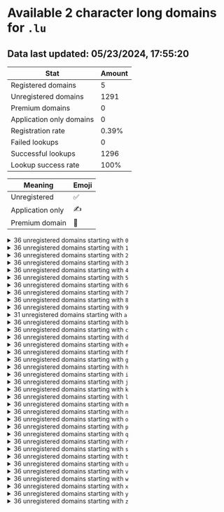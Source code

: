 # Available 2 character long domains for `.lu`

## Data last updated: 05/23/2024, 17:55:20

|Stat|Amount|
|--|--|
|Registered domains|5|
|Unregistered domains|1291|
|Premium domains|0|
|Application only domains|0|
|Registration rate|0.39%|
|Failed lookups|0|
|Successful lookups|1296|
|Lookup success rate|100%|


|Meaning|Emoji|
|--|--|
|Unregistered|:white_check_mark:|
|Application only|:writing_hand:|
|Premium domain|:gem:|

<details>
<summary>36 unregistered domains starting with <bold><code>0</code></bold></summary>

|Type|Domain|
|--|--|
|:white_check_mark:|`00.lu`|
|:white_check_mark:|`01.lu`|
|:white_check_mark:|`02.lu`|
|:white_check_mark:|`03.lu`|
|:white_check_mark:|`04.lu`|
|:white_check_mark:|`05.lu`|
|:white_check_mark:|`06.lu`|
|:white_check_mark:|`07.lu`|
|:white_check_mark:|`08.lu`|
|:white_check_mark:|`09.lu`|
|:white_check_mark:|`0a.lu`|
|:white_check_mark:|`0b.lu`|
|:white_check_mark:|`0c.lu`|
|:white_check_mark:|`0d.lu`|
|:white_check_mark:|`0e.lu`|
|:white_check_mark:|`0f.lu`|
|:white_check_mark:|`0g.lu`|
|:white_check_mark:|`0h.lu`|
|:white_check_mark:|`0i.lu`|
|:white_check_mark:|`0j.lu`|
|:white_check_mark:|`0k.lu`|
|:white_check_mark:|`0l.lu`|
|:white_check_mark:|`0m.lu`|
|:white_check_mark:|`0n.lu`|
|:white_check_mark:|`0o.lu`|
|:white_check_mark:|`0p.lu`|
|:white_check_mark:|`0q.lu`|
|:white_check_mark:|`0r.lu`|
|:white_check_mark:|`0s.lu`|
|:white_check_mark:|`0t.lu`|
|:white_check_mark:|`0u.lu`|
|:white_check_mark:|`0v.lu`|
|:white_check_mark:|`0w.lu`|
|:white_check_mark:|`0x.lu`|
|:white_check_mark:|`0y.lu`|
|:white_check_mark:|`0z.lu`|
</details>
<details>
<summary>36 unregistered domains starting with <bold><code>1</code></bold></summary>

|Type|Domain|
|--|--|
|:white_check_mark:|`10.lu`|
|:white_check_mark:|`11.lu`|
|:white_check_mark:|`12.lu`|
|:white_check_mark:|`13.lu`|
|:white_check_mark:|`14.lu`|
|:white_check_mark:|`15.lu`|
|:white_check_mark:|`16.lu`|
|:white_check_mark:|`17.lu`|
|:white_check_mark:|`18.lu`|
|:white_check_mark:|`19.lu`|
|:white_check_mark:|`1a.lu`|
|:white_check_mark:|`1b.lu`|
|:white_check_mark:|`1c.lu`|
|:white_check_mark:|`1d.lu`|
|:white_check_mark:|`1e.lu`|
|:white_check_mark:|`1f.lu`|
|:white_check_mark:|`1g.lu`|
|:white_check_mark:|`1h.lu`|
|:white_check_mark:|`1i.lu`|
|:white_check_mark:|`1j.lu`|
|:white_check_mark:|`1k.lu`|
|:white_check_mark:|`1l.lu`|
|:white_check_mark:|`1m.lu`|
|:white_check_mark:|`1n.lu`|
|:white_check_mark:|`1o.lu`|
|:white_check_mark:|`1p.lu`|
|:white_check_mark:|`1q.lu`|
|:white_check_mark:|`1r.lu`|
|:white_check_mark:|`1s.lu`|
|:white_check_mark:|`1t.lu`|
|:white_check_mark:|`1u.lu`|
|:white_check_mark:|`1v.lu`|
|:white_check_mark:|`1w.lu`|
|:white_check_mark:|`1x.lu`|
|:white_check_mark:|`1y.lu`|
|:white_check_mark:|`1z.lu`|
</details>
<details>
<summary>36 unregistered domains starting with <bold><code>2</code></bold></summary>

|Type|Domain|
|--|--|
|:white_check_mark:|`20.lu`|
|:white_check_mark:|`21.lu`|
|:white_check_mark:|`22.lu`|
|:white_check_mark:|`23.lu`|
|:white_check_mark:|`24.lu`|
|:white_check_mark:|`25.lu`|
|:white_check_mark:|`26.lu`|
|:white_check_mark:|`27.lu`|
|:white_check_mark:|`28.lu`|
|:white_check_mark:|`29.lu`|
|:white_check_mark:|`2a.lu`|
|:white_check_mark:|`2b.lu`|
|:white_check_mark:|`2c.lu`|
|:white_check_mark:|`2d.lu`|
|:white_check_mark:|`2e.lu`|
|:white_check_mark:|`2f.lu`|
|:white_check_mark:|`2g.lu`|
|:white_check_mark:|`2h.lu`|
|:white_check_mark:|`2i.lu`|
|:white_check_mark:|`2j.lu`|
|:white_check_mark:|`2k.lu`|
|:white_check_mark:|`2l.lu`|
|:white_check_mark:|`2m.lu`|
|:white_check_mark:|`2n.lu`|
|:white_check_mark:|`2o.lu`|
|:white_check_mark:|`2p.lu`|
|:white_check_mark:|`2q.lu`|
|:white_check_mark:|`2r.lu`|
|:white_check_mark:|`2s.lu`|
|:white_check_mark:|`2t.lu`|
|:white_check_mark:|`2u.lu`|
|:white_check_mark:|`2v.lu`|
|:white_check_mark:|`2w.lu`|
|:white_check_mark:|`2x.lu`|
|:white_check_mark:|`2y.lu`|
|:white_check_mark:|`2z.lu`|
</details>
<details>
<summary>36 unregistered domains starting with <bold><code>3</code></bold></summary>

|Type|Domain|
|--|--|
|:white_check_mark:|`30.lu`|
|:white_check_mark:|`31.lu`|
|:white_check_mark:|`32.lu`|
|:white_check_mark:|`33.lu`|
|:white_check_mark:|`34.lu`|
|:white_check_mark:|`35.lu`|
|:white_check_mark:|`36.lu`|
|:white_check_mark:|`37.lu`|
|:white_check_mark:|`38.lu`|
|:white_check_mark:|`39.lu`|
|:white_check_mark:|`3a.lu`|
|:white_check_mark:|`3b.lu`|
|:white_check_mark:|`3c.lu`|
|:white_check_mark:|`3d.lu`|
|:white_check_mark:|`3e.lu`|
|:white_check_mark:|`3f.lu`|
|:white_check_mark:|`3g.lu`|
|:white_check_mark:|`3h.lu`|
|:white_check_mark:|`3i.lu`|
|:white_check_mark:|`3j.lu`|
|:white_check_mark:|`3k.lu`|
|:white_check_mark:|`3l.lu`|
|:white_check_mark:|`3m.lu`|
|:white_check_mark:|`3n.lu`|
|:white_check_mark:|`3o.lu`|
|:white_check_mark:|`3p.lu`|
|:white_check_mark:|`3q.lu`|
|:white_check_mark:|`3r.lu`|
|:white_check_mark:|`3s.lu`|
|:white_check_mark:|`3t.lu`|
|:white_check_mark:|`3u.lu`|
|:white_check_mark:|`3v.lu`|
|:white_check_mark:|`3w.lu`|
|:white_check_mark:|`3x.lu`|
|:white_check_mark:|`3y.lu`|
|:white_check_mark:|`3z.lu`|
</details>
<details>
<summary>36 unregistered domains starting with <bold><code>4</code></bold></summary>

|Type|Domain|
|--|--|
|:white_check_mark:|`40.lu`|
|:white_check_mark:|`41.lu`|
|:white_check_mark:|`42.lu`|
|:white_check_mark:|`43.lu`|
|:white_check_mark:|`44.lu`|
|:white_check_mark:|`45.lu`|
|:white_check_mark:|`46.lu`|
|:white_check_mark:|`47.lu`|
|:white_check_mark:|`48.lu`|
|:white_check_mark:|`49.lu`|
|:white_check_mark:|`4a.lu`|
|:white_check_mark:|`4b.lu`|
|:white_check_mark:|`4c.lu`|
|:white_check_mark:|`4d.lu`|
|:white_check_mark:|`4e.lu`|
|:white_check_mark:|`4f.lu`|
|:white_check_mark:|`4g.lu`|
|:white_check_mark:|`4h.lu`|
|:white_check_mark:|`4i.lu`|
|:white_check_mark:|`4j.lu`|
|:white_check_mark:|`4k.lu`|
|:white_check_mark:|`4l.lu`|
|:white_check_mark:|`4m.lu`|
|:white_check_mark:|`4n.lu`|
|:white_check_mark:|`4o.lu`|
|:white_check_mark:|`4p.lu`|
|:white_check_mark:|`4q.lu`|
|:white_check_mark:|`4r.lu`|
|:white_check_mark:|`4s.lu`|
|:white_check_mark:|`4t.lu`|
|:white_check_mark:|`4u.lu`|
|:white_check_mark:|`4v.lu`|
|:white_check_mark:|`4w.lu`|
|:white_check_mark:|`4x.lu`|
|:white_check_mark:|`4y.lu`|
|:white_check_mark:|`4z.lu`|
</details>
<details>
<summary>36 unregistered domains starting with <bold><code>5</code></bold></summary>

|Type|Domain|
|--|--|
|:white_check_mark:|`50.lu`|
|:white_check_mark:|`51.lu`|
|:white_check_mark:|`52.lu`|
|:white_check_mark:|`53.lu`|
|:white_check_mark:|`54.lu`|
|:white_check_mark:|`55.lu`|
|:white_check_mark:|`56.lu`|
|:white_check_mark:|`57.lu`|
|:white_check_mark:|`58.lu`|
|:white_check_mark:|`59.lu`|
|:white_check_mark:|`5a.lu`|
|:white_check_mark:|`5b.lu`|
|:white_check_mark:|`5c.lu`|
|:white_check_mark:|`5d.lu`|
|:white_check_mark:|`5e.lu`|
|:white_check_mark:|`5f.lu`|
|:white_check_mark:|`5g.lu`|
|:white_check_mark:|`5h.lu`|
|:white_check_mark:|`5i.lu`|
|:white_check_mark:|`5j.lu`|
|:white_check_mark:|`5k.lu`|
|:white_check_mark:|`5l.lu`|
|:white_check_mark:|`5m.lu`|
|:white_check_mark:|`5n.lu`|
|:white_check_mark:|`5o.lu`|
|:white_check_mark:|`5p.lu`|
|:white_check_mark:|`5q.lu`|
|:white_check_mark:|`5r.lu`|
|:white_check_mark:|`5s.lu`|
|:white_check_mark:|`5t.lu`|
|:white_check_mark:|`5u.lu`|
|:white_check_mark:|`5v.lu`|
|:white_check_mark:|`5w.lu`|
|:white_check_mark:|`5x.lu`|
|:white_check_mark:|`5y.lu`|
|:white_check_mark:|`5z.lu`|
</details>
<details>
<summary>36 unregistered domains starting with <bold><code>6</code></bold></summary>

|Type|Domain|
|--|--|
|:white_check_mark:|`60.lu`|
|:white_check_mark:|`61.lu`|
|:white_check_mark:|`62.lu`|
|:white_check_mark:|`63.lu`|
|:white_check_mark:|`64.lu`|
|:white_check_mark:|`65.lu`|
|:white_check_mark:|`66.lu`|
|:white_check_mark:|`67.lu`|
|:white_check_mark:|`68.lu`|
|:white_check_mark:|`69.lu`|
|:white_check_mark:|`6a.lu`|
|:white_check_mark:|`6b.lu`|
|:white_check_mark:|`6c.lu`|
|:white_check_mark:|`6d.lu`|
|:white_check_mark:|`6e.lu`|
|:white_check_mark:|`6f.lu`|
|:white_check_mark:|`6g.lu`|
|:white_check_mark:|`6h.lu`|
|:white_check_mark:|`6i.lu`|
|:white_check_mark:|`6j.lu`|
|:white_check_mark:|`6k.lu`|
|:white_check_mark:|`6l.lu`|
|:white_check_mark:|`6m.lu`|
|:white_check_mark:|`6n.lu`|
|:white_check_mark:|`6o.lu`|
|:white_check_mark:|`6p.lu`|
|:white_check_mark:|`6q.lu`|
|:white_check_mark:|`6r.lu`|
|:white_check_mark:|`6s.lu`|
|:white_check_mark:|`6t.lu`|
|:white_check_mark:|`6u.lu`|
|:white_check_mark:|`6v.lu`|
|:white_check_mark:|`6w.lu`|
|:white_check_mark:|`6x.lu`|
|:white_check_mark:|`6y.lu`|
|:white_check_mark:|`6z.lu`|
</details>
<details>
<summary>36 unregistered domains starting with <bold><code>7</code></bold></summary>

|Type|Domain|
|--|--|
|:white_check_mark:|`70.lu`|
|:white_check_mark:|`71.lu`|
|:white_check_mark:|`72.lu`|
|:white_check_mark:|`73.lu`|
|:white_check_mark:|`74.lu`|
|:white_check_mark:|`75.lu`|
|:white_check_mark:|`76.lu`|
|:white_check_mark:|`77.lu`|
|:white_check_mark:|`78.lu`|
|:white_check_mark:|`79.lu`|
|:white_check_mark:|`7a.lu`|
|:white_check_mark:|`7b.lu`|
|:white_check_mark:|`7c.lu`|
|:white_check_mark:|`7d.lu`|
|:white_check_mark:|`7e.lu`|
|:white_check_mark:|`7f.lu`|
|:white_check_mark:|`7g.lu`|
|:white_check_mark:|`7h.lu`|
|:white_check_mark:|`7i.lu`|
|:white_check_mark:|`7j.lu`|
|:white_check_mark:|`7k.lu`|
|:white_check_mark:|`7l.lu`|
|:white_check_mark:|`7m.lu`|
|:white_check_mark:|`7n.lu`|
|:white_check_mark:|`7o.lu`|
|:white_check_mark:|`7p.lu`|
|:white_check_mark:|`7q.lu`|
|:white_check_mark:|`7r.lu`|
|:white_check_mark:|`7s.lu`|
|:white_check_mark:|`7t.lu`|
|:white_check_mark:|`7u.lu`|
|:white_check_mark:|`7v.lu`|
|:white_check_mark:|`7w.lu`|
|:white_check_mark:|`7x.lu`|
|:white_check_mark:|`7y.lu`|
|:white_check_mark:|`7z.lu`|
</details>
<details>
<summary>36 unregistered domains starting with <bold><code>8</code></bold></summary>

|Type|Domain|
|--|--|
|:white_check_mark:|`80.lu`|
|:white_check_mark:|`81.lu`|
|:white_check_mark:|`82.lu`|
|:white_check_mark:|`83.lu`|
|:white_check_mark:|`84.lu`|
|:white_check_mark:|`85.lu`|
|:white_check_mark:|`86.lu`|
|:white_check_mark:|`87.lu`|
|:white_check_mark:|`88.lu`|
|:white_check_mark:|`89.lu`|
|:white_check_mark:|`8a.lu`|
|:white_check_mark:|`8b.lu`|
|:white_check_mark:|`8c.lu`|
|:white_check_mark:|`8d.lu`|
|:white_check_mark:|`8e.lu`|
|:white_check_mark:|`8f.lu`|
|:white_check_mark:|`8g.lu`|
|:white_check_mark:|`8h.lu`|
|:white_check_mark:|`8i.lu`|
|:white_check_mark:|`8j.lu`|
|:white_check_mark:|`8k.lu`|
|:white_check_mark:|`8l.lu`|
|:white_check_mark:|`8m.lu`|
|:white_check_mark:|`8n.lu`|
|:white_check_mark:|`8o.lu`|
|:white_check_mark:|`8p.lu`|
|:white_check_mark:|`8q.lu`|
|:white_check_mark:|`8r.lu`|
|:white_check_mark:|`8s.lu`|
|:white_check_mark:|`8t.lu`|
|:white_check_mark:|`8u.lu`|
|:white_check_mark:|`8v.lu`|
|:white_check_mark:|`8w.lu`|
|:white_check_mark:|`8x.lu`|
|:white_check_mark:|`8y.lu`|
|:white_check_mark:|`8z.lu`|
</details>
<details>
<summary>36 unregistered domains starting with <bold><code>9</code></bold></summary>

|Type|Domain|
|--|--|
|:white_check_mark:|`90.lu`|
|:white_check_mark:|`91.lu`|
|:white_check_mark:|`92.lu`|
|:white_check_mark:|`93.lu`|
|:white_check_mark:|`94.lu`|
|:white_check_mark:|`95.lu`|
|:white_check_mark:|`96.lu`|
|:white_check_mark:|`97.lu`|
|:white_check_mark:|`98.lu`|
|:white_check_mark:|`99.lu`|
|:white_check_mark:|`9a.lu`|
|:white_check_mark:|`9b.lu`|
|:white_check_mark:|`9c.lu`|
|:white_check_mark:|`9d.lu`|
|:white_check_mark:|`9e.lu`|
|:white_check_mark:|`9f.lu`|
|:white_check_mark:|`9g.lu`|
|:white_check_mark:|`9h.lu`|
|:white_check_mark:|`9i.lu`|
|:white_check_mark:|`9j.lu`|
|:white_check_mark:|`9k.lu`|
|:white_check_mark:|`9l.lu`|
|:white_check_mark:|`9m.lu`|
|:white_check_mark:|`9n.lu`|
|:white_check_mark:|`9o.lu`|
|:white_check_mark:|`9p.lu`|
|:white_check_mark:|`9q.lu`|
|:white_check_mark:|`9r.lu`|
|:white_check_mark:|`9s.lu`|
|:white_check_mark:|`9t.lu`|
|:white_check_mark:|`9u.lu`|
|:white_check_mark:|`9v.lu`|
|:white_check_mark:|`9w.lu`|
|:white_check_mark:|`9x.lu`|
|:white_check_mark:|`9y.lu`|
|:white_check_mark:|`9z.lu`|
</details>
<details>
<summary>31 unregistered domains starting with <bold><code>a</code></bold></summary>

|Type|Domain|
|--|--|
|:white_check_mark:|`a0.lu`|
|:white_check_mark:|`a1.lu`|
|:white_check_mark:|`a2.lu`|
|:white_check_mark:|`a3.lu`|
|:white_check_mark:|`a4.lu`|
|:white_check_mark:|`a5.lu`|
|:white_check_mark:|`a6.lu`|
|:white_check_mark:|`a7.lu`|
|:white_check_mark:|`a8.lu`|
|:white_check_mark:|`a9.lu`|
|:white_check_mark:|`ac.lu`|
|:white_check_mark:|`ad.lu`|
|:white_check_mark:|`ae.lu`|
|:white_check_mark:|`af.lu`|
|:white_check_mark:|`ah.lu`|
|:white_check_mark:|`ai.lu`|
|:white_check_mark:|`ak.lu`|
|:white_check_mark:|`al.lu`|
|:white_check_mark:|`an.lu`|
|:white_check_mark:|`ao.lu`|
|:white_check_mark:|`ap.lu`|
|:white_check_mark:|`aq.lu`|
|:white_check_mark:|`ar.lu`|
|:white_check_mark:|`as.lu`|
|:white_check_mark:|`at.lu`|
|:white_check_mark:|`au.lu`|
|:white_check_mark:|`av.lu`|
|:white_check_mark:|`aw.lu`|
|:white_check_mark:|`ax.lu`|
|:white_check_mark:|`ay.lu`|
|:white_check_mark:|`az.lu`|
</details>
<details>
<summary>36 unregistered domains starting with <bold><code>b</code></bold></summary>

|Type|Domain|
|--|--|
|:white_check_mark:|`b0.lu`|
|:white_check_mark:|`b1.lu`|
|:white_check_mark:|`b2.lu`|
|:white_check_mark:|`b3.lu`|
|:white_check_mark:|`b4.lu`|
|:white_check_mark:|`b5.lu`|
|:white_check_mark:|`b6.lu`|
|:white_check_mark:|`b7.lu`|
|:white_check_mark:|`b8.lu`|
|:white_check_mark:|`b9.lu`|
|:white_check_mark:|`ba.lu`|
|:white_check_mark:|`bb.lu`|
|:white_check_mark:|`bc.lu`|
|:white_check_mark:|`bd.lu`|
|:white_check_mark:|`be.lu`|
|:white_check_mark:|`bf.lu`|
|:white_check_mark:|`bg.lu`|
|:white_check_mark:|`bh.lu`|
|:white_check_mark:|`bi.lu`|
|:white_check_mark:|`bj.lu`|
|:white_check_mark:|`bk.lu`|
|:white_check_mark:|`bl.lu`|
|:white_check_mark:|`bm.lu`|
|:white_check_mark:|`bn.lu`|
|:white_check_mark:|`bo.lu`|
|:white_check_mark:|`bp.lu`|
|:white_check_mark:|`bq.lu`|
|:white_check_mark:|`br.lu`|
|:white_check_mark:|`bs.lu`|
|:white_check_mark:|`bt.lu`|
|:white_check_mark:|`bu.lu`|
|:white_check_mark:|`bv.lu`|
|:white_check_mark:|`bw.lu`|
|:white_check_mark:|`bx.lu`|
|:white_check_mark:|`by.lu`|
|:white_check_mark:|`bz.lu`|
</details>
<details>
<summary>36 unregistered domains starting with <bold><code>c</code></bold></summary>

|Type|Domain|
|--|--|
|:white_check_mark:|`c0.lu`|
|:white_check_mark:|`c1.lu`|
|:white_check_mark:|`c2.lu`|
|:white_check_mark:|`c3.lu`|
|:white_check_mark:|`c4.lu`|
|:white_check_mark:|`c5.lu`|
|:white_check_mark:|`c6.lu`|
|:white_check_mark:|`c7.lu`|
|:white_check_mark:|`c8.lu`|
|:white_check_mark:|`c9.lu`|
|:white_check_mark:|`ca.lu`|
|:white_check_mark:|`cb.lu`|
|:white_check_mark:|`cc.lu`|
|:white_check_mark:|`cd.lu`|
|:white_check_mark:|`ce.lu`|
|:white_check_mark:|`cf.lu`|
|:white_check_mark:|`cg.lu`|
|:white_check_mark:|`ch.lu`|
|:white_check_mark:|`ci.lu`|
|:white_check_mark:|`cj.lu`|
|:white_check_mark:|`ck.lu`|
|:white_check_mark:|`cl.lu`|
|:white_check_mark:|`cm.lu`|
|:white_check_mark:|`cn.lu`|
|:white_check_mark:|`co.lu`|
|:white_check_mark:|`cp.lu`|
|:white_check_mark:|`cq.lu`|
|:white_check_mark:|`cr.lu`|
|:white_check_mark:|`cs.lu`|
|:white_check_mark:|`ct.lu`|
|:white_check_mark:|`cu.lu`|
|:white_check_mark:|`cv.lu`|
|:white_check_mark:|`cw.lu`|
|:white_check_mark:|`cx.lu`|
|:white_check_mark:|`cy.lu`|
|:white_check_mark:|`cz.lu`|
</details>
<details>
<summary>36 unregistered domains starting with <bold><code>d</code></bold></summary>

|Type|Domain|
|--|--|
|:white_check_mark:|`d0.lu`|
|:white_check_mark:|`d1.lu`|
|:white_check_mark:|`d2.lu`|
|:white_check_mark:|`d3.lu`|
|:white_check_mark:|`d4.lu`|
|:white_check_mark:|`d5.lu`|
|:white_check_mark:|`d6.lu`|
|:white_check_mark:|`d7.lu`|
|:white_check_mark:|`d8.lu`|
|:white_check_mark:|`d9.lu`|
|:white_check_mark:|`da.lu`|
|:white_check_mark:|`db.lu`|
|:white_check_mark:|`dc.lu`|
|:white_check_mark:|`dd.lu`|
|:white_check_mark:|`de.lu`|
|:white_check_mark:|`df.lu`|
|:white_check_mark:|`dg.lu`|
|:white_check_mark:|`dh.lu`|
|:white_check_mark:|`di.lu`|
|:white_check_mark:|`dj.lu`|
|:white_check_mark:|`dk.lu`|
|:white_check_mark:|`dl.lu`|
|:white_check_mark:|`dm.lu`|
|:white_check_mark:|`dn.lu`|
|:white_check_mark:|`do.lu`|
|:white_check_mark:|`dp.lu`|
|:white_check_mark:|`dq.lu`|
|:white_check_mark:|`dr.lu`|
|:white_check_mark:|`ds.lu`|
|:white_check_mark:|`dt.lu`|
|:white_check_mark:|`du.lu`|
|:white_check_mark:|`dv.lu`|
|:white_check_mark:|`dw.lu`|
|:white_check_mark:|`dx.lu`|
|:white_check_mark:|`dy.lu`|
|:white_check_mark:|`dz.lu`|
</details>
<details>
<summary>36 unregistered domains starting with <bold><code>e</code></bold></summary>

|Type|Domain|
|--|--|
|:white_check_mark:|`e0.lu`|
|:white_check_mark:|`e1.lu`|
|:white_check_mark:|`e2.lu`|
|:white_check_mark:|`e3.lu`|
|:white_check_mark:|`e4.lu`|
|:white_check_mark:|`e5.lu`|
|:white_check_mark:|`e6.lu`|
|:white_check_mark:|`e7.lu`|
|:white_check_mark:|`e8.lu`|
|:white_check_mark:|`e9.lu`|
|:white_check_mark:|`ea.lu`|
|:white_check_mark:|`eb.lu`|
|:white_check_mark:|`ec.lu`|
|:white_check_mark:|`ed.lu`|
|:white_check_mark:|`ee.lu`|
|:white_check_mark:|`ef.lu`|
|:white_check_mark:|`eg.lu`|
|:white_check_mark:|`eh.lu`|
|:white_check_mark:|`ei.lu`|
|:white_check_mark:|`ej.lu`|
|:white_check_mark:|`ek.lu`|
|:white_check_mark:|`el.lu`|
|:white_check_mark:|`em.lu`|
|:white_check_mark:|`en.lu`|
|:white_check_mark:|`eo.lu`|
|:white_check_mark:|`ep.lu`|
|:white_check_mark:|`eq.lu`|
|:white_check_mark:|`er.lu`|
|:white_check_mark:|`es.lu`|
|:white_check_mark:|`et.lu`|
|:white_check_mark:|`eu.lu`|
|:white_check_mark:|`ev.lu`|
|:white_check_mark:|`ew.lu`|
|:white_check_mark:|`ex.lu`|
|:white_check_mark:|`ey.lu`|
|:white_check_mark:|`ez.lu`|
</details>
<details>
<summary>36 unregistered domains starting with <bold><code>f</code></bold></summary>

|Type|Domain|
|--|--|
|:white_check_mark:|`f0.lu`|
|:white_check_mark:|`f1.lu`|
|:white_check_mark:|`f2.lu`|
|:white_check_mark:|`f3.lu`|
|:white_check_mark:|`f4.lu`|
|:white_check_mark:|`f5.lu`|
|:white_check_mark:|`f6.lu`|
|:white_check_mark:|`f7.lu`|
|:white_check_mark:|`f8.lu`|
|:white_check_mark:|`f9.lu`|
|:white_check_mark:|`fa.lu`|
|:white_check_mark:|`fb.lu`|
|:white_check_mark:|`fc.lu`|
|:white_check_mark:|`fd.lu`|
|:white_check_mark:|`fe.lu`|
|:white_check_mark:|`ff.lu`|
|:white_check_mark:|`fg.lu`|
|:white_check_mark:|`fh.lu`|
|:white_check_mark:|`fi.lu`|
|:white_check_mark:|`fj.lu`|
|:white_check_mark:|`fk.lu`|
|:white_check_mark:|`fl.lu`|
|:white_check_mark:|`fm.lu`|
|:white_check_mark:|`fn.lu`|
|:white_check_mark:|`fo.lu`|
|:white_check_mark:|`fp.lu`|
|:white_check_mark:|`fq.lu`|
|:white_check_mark:|`fr.lu`|
|:white_check_mark:|`fs.lu`|
|:white_check_mark:|`ft.lu`|
|:white_check_mark:|`fu.lu`|
|:white_check_mark:|`fv.lu`|
|:white_check_mark:|`fw.lu`|
|:white_check_mark:|`fx.lu`|
|:white_check_mark:|`fy.lu`|
|:white_check_mark:|`fz.lu`|
</details>
<details>
<summary>36 unregistered domains starting with <bold><code>g</code></bold></summary>

|Type|Domain|
|--|--|
|:white_check_mark:|`g0.lu`|
|:white_check_mark:|`g1.lu`|
|:white_check_mark:|`g2.lu`|
|:white_check_mark:|`g3.lu`|
|:white_check_mark:|`g4.lu`|
|:white_check_mark:|`g5.lu`|
|:white_check_mark:|`g6.lu`|
|:white_check_mark:|`g7.lu`|
|:white_check_mark:|`g8.lu`|
|:white_check_mark:|`g9.lu`|
|:white_check_mark:|`ga.lu`|
|:white_check_mark:|`gb.lu`|
|:white_check_mark:|`gc.lu`|
|:white_check_mark:|`gd.lu`|
|:white_check_mark:|`ge.lu`|
|:white_check_mark:|`gf.lu`|
|:white_check_mark:|`gg.lu`|
|:white_check_mark:|`gh.lu`|
|:white_check_mark:|`gi.lu`|
|:white_check_mark:|`gj.lu`|
|:white_check_mark:|`gk.lu`|
|:white_check_mark:|`gl.lu`|
|:white_check_mark:|`gm.lu`|
|:white_check_mark:|`gn.lu`|
|:white_check_mark:|`go.lu`|
|:white_check_mark:|`gp.lu`|
|:white_check_mark:|`gq.lu`|
|:white_check_mark:|`gr.lu`|
|:white_check_mark:|`gs.lu`|
|:white_check_mark:|`gt.lu`|
|:white_check_mark:|`gu.lu`|
|:white_check_mark:|`gv.lu`|
|:white_check_mark:|`gw.lu`|
|:white_check_mark:|`gx.lu`|
|:white_check_mark:|`gy.lu`|
|:white_check_mark:|`gz.lu`|
</details>
<details>
<summary>36 unregistered domains starting with <bold><code>h</code></bold></summary>

|Type|Domain|
|--|--|
|:white_check_mark:|`h0.lu`|
|:white_check_mark:|`h1.lu`|
|:white_check_mark:|`h2.lu`|
|:white_check_mark:|`h3.lu`|
|:white_check_mark:|`h4.lu`|
|:white_check_mark:|`h5.lu`|
|:white_check_mark:|`h6.lu`|
|:white_check_mark:|`h7.lu`|
|:white_check_mark:|`h8.lu`|
|:white_check_mark:|`h9.lu`|
|:white_check_mark:|`ha.lu`|
|:white_check_mark:|`hb.lu`|
|:white_check_mark:|`hc.lu`|
|:white_check_mark:|`hd.lu`|
|:white_check_mark:|`he.lu`|
|:white_check_mark:|`hf.lu`|
|:white_check_mark:|`hg.lu`|
|:white_check_mark:|`hh.lu`|
|:white_check_mark:|`hi.lu`|
|:white_check_mark:|`hj.lu`|
|:white_check_mark:|`hk.lu`|
|:white_check_mark:|`hl.lu`|
|:white_check_mark:|`hm.lu`|
|:white_check_mark:|`hn.lu`|
|:white_check_mark:|`ho.lu`|
|:white_check_mark:|`hp.lu`|
|:white_check_mark:|`hq.lu`|
|:white_check_mark:|`hr.lu`|
|:white_check_mark:|`hs.lu`|
|:white_check_mark:|`ht.lu`|
|:white_check_mark:|`hu.lu`|
|:white_check_mark:|`hv.lu`|
|:white_check_mark:|`hw.lu`|
|:white_check_mark:|`hx.lu`|
|:white_check_mark:|`hy.lu`|
|:white_check_mark:|`hz.lu`|
</details>
<details>
<summary>36 unregistered domains starting with <bold><code>i</code></bold></summary>

|Type|Domain|
|--|--|
|:white_check_mark:|`i0.lu`|
|:white_check_mark:|`i1.lu`|
|:white_check_mark:|`i2.lu`|
|:white_check_mark:|`i3.lu`|
|:white_check_mark:|`i4.lu`|
|:white_check_mark:|`i5.lu`|
|:white_check_mark:|`i6.lu`|
|:white_check_mark:|`i7.lu`|
|:white_check_mark:|`i8.lu`|
|:white_check_mark:|`i9.lu`|
|:white_check_mark:|`ia.lu`|
|:white_check_mark:|`ib.lu`|
|:white_check_mark:|`ic.lu`|
|:white_check_mark:|`id.lu`|
|:white_check_mark:|`ie.lu`|
|:white_check_mark:|`if.lu`|
|:white_check_mark:|`ig.lu`|
|:white_check_mark:|`ih.lu`|
|:white_check_mark:|`ii.lu`|
|:white_check_mark:|`ij.lu`|
|:white_check_mark:|`ik.lu`|
|:white_check_mark:|`il.lu`|
|:white_check_mark:|`im.lu`|
|:white_check_mark:|`in.lu`|
|:white_check_mark:|`io.lu`|
|:white_check_mark:|`ip.lu`|
|:white_check_mark:|`iq.lu`|
|:white_check_mark:|`ir.lu`|
|:white_check_mark:|`is.lu`|
|:white_check_mark:|`it.lu`|
|:white_check_mark:|`iu.lu`|
|:white_check_mark:|`iv.lu`|
|:white_check_mark:|`iw.lu`|
|:white_check_mark:|`ix.lu`|
|:white_check_mark:|`iy.lu`|
|:white_check_mark:|`iz.lu`|
</details>
<details>
<summary>36 unregistered domains starting with <bold><code>j</code></bold></summary>

|Type|Domain|
|--|--|
|:white_check_mark:|`j0.lu`|
|:white_check_mark:|`j1.lu`|
|:white_check_mark:|`j2.lu`|
|:white_check_mark:|`j3.lu`|
|:white_check_mark:|`j4.lu`|
|:white_check_mark:|`j5.lu`|
|:white_check_mark:|`j6.lu`|
|:white_check_mark:|`j7.lu`|
|:white_check_mark:|`j8.lu`|
|:white_check_mark:|`j9.lu`|
|:white_check_mark:|`ja.lu`|
|:white_check_mark:|`jb.lu`|
|:white_check_mark:|`jc.lu`|
|:white_check_mark:|`jd.lu`|
|:white_check_mark:|`je.lu`|
|:white_check_mark:|`jf.lu`|
|:white_check_mark:|`jg.lu`|
|:white_check_mark:|`jh.lu`|
|:white_check_mark:|`ji.lu`|
|:white_check_mark:|`jj.lu`|
|:white_check_mark:|`jk.lu`|
|:white_check_mark:|`jl.lu`|
|:white_check_mark:|`jm.lu`|
|:white_check_mark:|`jn.lu`|
|:white_check_mark:|`jo.lu`|
|:white_check_mark:|`jp.lu`|
|:white_check_mark:|`jq.lu`|
|:white_check_mark:|`jr.lu`|
|:white_check_mark:|`js.lu`|
|:white_check_mark:|`jt.lu`|
|:white_check_mark:|`ju.lu`|
|:white_check_mark:|`jv.lu`|
|:white_check_mark:|`jw.lu`|
|:white_check_mark:|`jx.lu`|
|:white_check_mark:|`jy.lu`|
|:white_check_mark:|`jz.lu`|
</details>
<details>
<summary>36 unregistered domains starting with <bold><code>k</code></bold></summary>

|Type|Domain|
|--|--|
|:white_check_mark:|`k0.lu`|
|:white_check_mark:|`k1.lu`|
|:white_check_mark:|`k2.lu`|
|:white_check_mark:|`k3.lu`|
|:white_check_mark:|`k4.lu`|
|:white_check_mark:|`k5.lu`|
|:white_check_mark:|`k6.lu`|
|:white_check_mark:|`k7.lu`|
|:white_check_mark:|`k8.lu`|
|:white_check_mark:|`k9.lu`|
|:white_check_mark:|`ka.lu`|
|:white_check_mark:|`kb.lu`|
|:white_check_mark:|`kc.lu`|
|:white_check_mark:|`kd.lu`|
|:white_check_mark:|`ke.lu`|
|:white_check_mark:|`kf.lu`|
|:white_check_mark:|`kg.lu`|
|:white_check_mark:|`kh.lu`|
|:white_check_mark:|`ki.lu`|
|:white_check_mark:|`kj.lu`|
|:white_check_mark:|`kk.lu`|
|:white_check_mark:|`kl.lu`|
|:white_check_mark:|`km.lu`|
|:white_check_mark:|`kn.lu`|
|:white_check_mark:|`ko.lu`|
|:white_check_mark:|`kp.lu`|
|:white_check_mark:|`kq.lu`|
|:white_check_mark:|`kr.lu`|
|:white_check_mark:|`ks.lu`|
|:white_check_mark:|`kt.lu`|
|:white_check_mark:|`ku.lu`|
|:white_check_mark:|`kv.lu`|
|:white_check_mark:|`kw.lu`|
|:white_check_mark:|`kx.lu`|
|:white_check_mark:|`ky.lu`|
|:white_check_mark:|`kz.lu`|
</details>
<details>
<summary>36 unregistered domains starting with <bold><code>l</code></bold></summary>

|Type|Domain|
|--|--|
|:white_check_mark:|`l0.lu`|
|:white_check_mark:|`l1.lu`|
|:white_check_mark:|`l2.lu`|
|:white_check_mark:|`l3.lu`|
|:white_check_mark:|`l4.lu`|
|:white_check_mark:|`l5.lu`|
|:white_check_mark:|`l6.lu`|
|:white_check_mark:|`l7.lu`|
|:white_check_mark:|`l8.lu`|
|:white_check_mark:|`l9.lu`|
|:white_check_mark:|`la.lu`|
|:white_check_mark:|`lb.lu`|
|:white_check_mark:|`lc.lu`|
|:white_check_mark:|`ld.lu`|
|:white_check_mark:|`le.lu`|
|:white_check_mark:|`lf.lu`|
|:white_check_mark:|`lg.lu`|
|:white_check_mark:|`lh.lu`|
|:white_check_mark:|`li.lu`|
|:white_check_mark:|`lj.lu`|
|:white_check_mark:|`lk.lu`|
|:white_check_mark:|`ll.lu`|
|:white_check_mark:|`lm.lu`|
|:white_check_mark:|`ln.lu`|
|:white_check_mark:|`lo.lu`|
|:white_check_mark:|`lp.lu`|
|:white_check_mark:|`lq.lu`|
|:white_check_mark:|`lr.lu`|
|:white_check_mark:|`ls.lu`|
|:white_check_mark:|`lt.lu`|
|:white_check_mark:|`lu.lu`|
|:white_check_mark:|`lv.lu`|
|:white_check_mark:|`lw.lu`|
|:white_check_mark:|`lx.lu`|
|:white_check_mark:|`ly.lu`|
|:white_check_mark:|`lz.lu`|
</details>
<details>
<summary>36 unregistered domains starting with <bold><code>m</code></bold></summary>

|Type|Domain|
|--|--|
|:white_check_mark:|`m0.lu`|
|:white_check_mark:|`m1.lu`|
|:white_check_mark:|`m2.lu`|
|:white_check_mark:|`m3.lu`|
|:white_check_mark:|`m4.lu`|
|:white_check_mark:|`m5.lu`|
|:white_check_mark:|`m6.lu`|
|:white_check_mark:|`m7.lu`|
|:white_check_mark:|`m8.lu`|
|:white_check_mark:|`m9.lu`|
|:white_check_mark:|`ma.lu`|
|:white_check_mark:|`mb.lu`|
|:white_check_mark:|`mc.lu`|
|:white_check_mark:|`md.lu`|
|:white_check_mark:|`me.lu`|
|:white_check_mark:|`mf.lu`|
|:white_check_mark:|`mg.lu`|
|:white_check_mark:|`mh.lu`|
|:white_check_mark:|`mi.lu`|
|:white_check_mark:|`mj.lu`|
|:white_check_mark:|`mk.lu`|
|:white_check_mark:|`ml.lu`|
|:white_check_mark:|`mm.lu`|
|:white_check_mark:|`mn.lu`|
|:white_check_mark:|`mo.lu`|
|:white_check_mark:|`mp.lu`|
|:white_check_mark:|`mq.lu`|
|:white_check_mark:|`mr.lu`|
|:white_check_mark:|`ms.lu`|
|:white_check_mark:|`mt.lu`|
|:white_check_mark:|`mu.lu`|
|:white_check_mark:|`mv.lu`|
|:white_check_mark:|`mw.lu`|
|:white_check_mark:|`mx.lu`|
|:white_check_mark:|`my.lu`|
|:white_check_mark:|`mz.lu`|
</details>
<details>
<summary>36 unregistered domains starting with <bold><code>n</code></bold></summary>

|Type|Domain|
|--|--|
|:white_check_mark:|`n0.lu`|
|:white_check_mark:|`n1.lu`|
|:white_check_mark:|`n2.lu`|
|:white_check_mark:|`n3.lu`|
|:white_check_mark:|`n4.lu`|
|:white_check_mark:|`n5.lu`|
|:white_check_mark:|`n6.lu`|
|:white_check_mark:|`n7.lu`|
|:white_check_mark:|`n8.lu`|
|:white_check_mark:|`n9.lu`|
|:white_check_mark:|`na.lu`|
|:white_check_mark:|`nb.lu`|
|:white_check_mark:|`nc.lu`|
|:white_check_mark:|`nd.lu`|
|:white_check_mark:|`ne.lu`|
|:white_check_mark:|`nf.lu`|
|:white_check_mark:|`ng.lu`|
|:white_check_mark:|`nh.lu`|
|:white_check_mark:|`ni.lu`|
|:white_check_mark:|`nj.lu`|
|:white_check_mark:|`nk.lu`|
|:white_check_mark:|`nl.lu`|
|:white_check_mark:|`nm.lu`|
|:white_check_mark:|`nn.lu`|
|:white_check_mark:|`no.lu`|
|:white_check_mark:|`np.lu`|
|:white_check_mark:|`nq.lu`|
|:white_check_mark:|`nr.lu`|
|:white_check_mark:|`ns.lu`|
|:white_check_mark:|`nt.lu`|
|:white_check_mark:|`nu.lu`|
|:white_check_mark:|`nv.lu`|
|:white_check_mark:|`nw.lu`|
|:white_check_mark:|`nx.lu`|
|:white_check_mark:|`ny.lu`|
|:white_check_mark:|`nz.lu`|
</details>
<details>
<summary>36 unregistered domains starting with <bold><code>o</code></bold></summary>

|Type|Domain|
|--|--|
|:white_check_mark:|`o0.lu`|
|:white_check_mark:|`o1.lu`|
|:white_check_mark:|`o2.lu`|
|:white_check_mark:|`o3.lu`|
|:white_check_mark:|`o4.lu`|
|:white_check_mark:|`o5.lu`|
|:white_check_mark:|`o6.lu`|
|:white_check_mark:|`o7.lu`|
|:white_check_mark:|`o8.lu`|
|:white_check_mark:|`o9.lu`|
|:white_check_mark:|`oa.lu`|
|:white_check_mark:|`ob.lu`|
|:white_check_mark:|`oc.lu`|
|:white_check_mark:|`od.lu`|
|:white_check_mark:|`oe.lu`|
|:white_check_mark:|`of.lu`|
|:white_check_mark:|`og.lu`|
|:white_check_mark:|`oh.lu`|
|:white_check_mark:|`oi.lu`|
|:white_check_mark:|`oj.lu`|
|:white_check_mark:|`ok.lu`|
|:white_check_mark:|`ol.lu`|
|:white_check_mark:|`om.lu`|
|:white_check_mark:|`on.lu`|
|:white_check_mark:|`oo.lu`|
|:white_check_mark:|`op.lu`|
|:white_check_mark:|`oq.lu`|
|:white_check_mark:|`or.lu`|
|:white_check_mark:|`os.lu`|
|:white_check_mark:|`ot.lu`|
|:white_check_mark:|`ou.lu`|
|:white_check_mark:|`ov.lu`|
|:white_check_mark:|`ow.lu`|
|:white_check_mark:|`ox.lu`|
|:white_check_mark:|`oy.lu`|
|:white_check_mark:|`oz.lu`|
</details>
<details>
<summary>36 unregistered domains starting with <bold><code>p</code></bold></summary>

|Type|Domain|
|--|--|
|:white_check_mark:|`p0.lu`|
|:white_check_mark:|`p1.lu`|
|:white_check_mark:|`p2.lu`|
|:white_check_mark:|`p3.lu`|
|:white_check_mark:|`p4.lu`|
|:white_check_mark:|`p5.lu`|
|:white_check_mark:|`p6.lu`|
|:white_check_mark:|`p7.lu`|
|:white_check_mark:|`p8.lu`|
|:white_check_mark:|`p9.lu`|
|:white_check_mark:|`pa.lu`|
|:white_check_mark:|`pb.lu`|
|:white_check_mark:|`pc.lu`|
|:white_check_mark:|`pd.lu`|
|:white_check_mark:|`pe.lu`|
|:white_check_mark:|`pf.lu`|
|:white_check_mark:|`pg.lu`|
|:white_check_mark:|`ph.lu`|
|:white_check_mark:|`pi.lu`|
|:white_check_mark:|`pj.lu`|
|:white_check_mark:|`pk.lu`|
|:white_check_mark:|`pl.lu`|
|:white_check_mark:|`pm.lu`|
|:white_check_mark:|`pn.lu`|
|:white_check_mark:|`po.lu`|
|:white_check_mark:|`pp.lu`|
|:white_check_mark:|`pq.lu`|
|:white_check_mark:|`pr.lu`|
|:white_check_mark:|`ps.lu`|
|:white_check_mark:|`pt.lu`|
|:white_check_mark:|`pu.lu`|
|:white_check_mark:|`pv.lu`|
|:white_check_mark:|`pw.lu`|
|:white_check_mark:|`px.lu`|
|:white_check_mark:|`py.lu`|
|:white_check_mark:|`pz.lu`|
</details>
<details>
<summary>36 unregistered domains starting with <bold><code>q</code></bold></summary>

|Type|Domain|
|--|--|
|:white_check_mark:|`q0.lu`|
|:white_check_mark:|`q1.lu`|
|:white_check_mark:|`q2.lu`|
|:white_check_mark:|`q3.lu`|
|:white_check_mark:|`q4.lu`|
|:white_check_mark:|`q5.lu`|
|:white_check_mark:|`q6.lu`|
|:white_check_mark:|`q7.lu`|
|:white_check_mark:|`q8.lu`|
|:white_check_mark:|`q9.lu`|
|:white_check_mark:|`qa.lu`|
|:white_check_mark:|`qb.lu`|
|:white_check_mark:|`qc.lu`|
|:white_check_mark:|`qd.lu`|
|:white_check_mark:|`qe.lu`|
|:white_check_mark:|`qf.lu`|
|:white_check_mark:|`qg.lu`|
|:white_check_mark:|`qh.lu`|
|:white_check_mark:|`qi.lu`|
|:white_check_mark:|`qj.lu`|
|:white_check_mark:|`qk.lu`|
|:white_check_mark:|`ql.lu`|
|:white_check_mark:|`qm.lu`|
|:white_check_mark:|`qn.lu`|
|:white_check_mark:|`qo.lu`|
|:white_check_mark:|`qp.lu`|
|:white_check_mark:|`qq.lu`|
|:white_check_mark:|`qr.lu`|
|:white_check_mark:|`qs.lu`|
|:white_check_mark:|`qt.lu`|
|:white_check_mark:|`qu.lu`|
|:white_check_mark:|`qv.lu`|
|:white_check_mark:|`qw.lu`|
|:white_check_mark:|`qx.lu`|
|:white_check_mark:|`qy.lu`|
|:white_check_mark:|`qz.lu`|
</details>
<details>
<summary>36 unregistered domains starting with <bold><code>r</code></bold></summary>

|Type|Domain|
|--|--|
|:white_check_mark:|`r0.lu`|
|:white_check_mark:|`r1.lu`|
|:white_check_mark:|`r2.lu`|
|:white_check_mark:|`r3.lu`|
|:white_check_mark:|`r4.lu`|
|:white_check_mark:|`r5.lu`|
|:white_check_mark:|`r6.lu`|
|:white_check_mark:|`r7.lu`|
|:white_check_mark:|`r8.lu`|
|:white_check_mark:|`r9.lu`|
|:white_check_mark:|`ra.lu`|
|:white_check_mark:|`rb.lu`|
|:white_check_mark:|`rc.lu`|
|:white_check_mark:|`rd.lu`|
|:white_check_mark:|`re.lu`|
|:white_check_mark:|`rf.lu`|
|:white_check_mark:|`rg.lu`|
|:white_check_mark:|`rh.lu`|
|:white_check_mark:|`ri.lu`|
|:white_check_mark:|`rj.lu`|
|:white_check_mark:|`rk.lu`|
|:white_check_mark:|`rl.lu`|
|:white_check_mark:|`rm.lu`|
|:white_check_mark:|`rn.lu`|
|:white_check_mark:|`ro.lu`|
|:white_check_mark:|`rp.lu`|
|:white_check_mark:|`rq.lu`|
|:white_check_mark:|`rr.lu`|
|:white_check_mark:|`rs.lu`|
|:white_check_mark:|`rt.lu`|
|:white_check_mark:|`ru.lu`|
|:white_check_mark:|`rv.lu`|
|:white_check_mark:|`rw.lu`|
|:white_check_mark:|`rx.lu`|
|:white_check_mark:|`ry.lu`|
|:white_check_mark:|`rz.lu`|
</details>
<details>
<summary>36 unregistered domains starting with <bold><code>s</code></bold></summary>

|Type|Domain|
|--|--|
|:white_check_mark:|`s0.lu`|
|:white_check_mark:|`s1.lu`|
|:white_check_mark:|`s2.lu`|
|:white_check_mark:|`s3.lu`|
|:white_check_mark:|`s4.lu`|
|:white_check_mark:|`s5.lu`|
|:white_check_mark:|`s6.lu`|
|:white_check_mark:|`s7.lu`|
|:white_check_mark:|`s8.lu`|
|:white_check_mark:|`s9.lu`|
|:white_check_mark:|`sa.lu`|
|:white_check_mark:|`sb.lu`|
|:white_check_mark:|`sc.lu`|
|:white_check_mark:|`sd.lu`|
|:white_check_mark:|`se.lu`|
|:white_check_mark:|`sf.lu`|
|:white_check_mark:|`sg.lu`|
|:white_check_mark:|`sh.lu`|
|:white_check_mark:|`si.lu`|
|:white_check_mark:|`sj.lu`|
|:white_check_mark:|`sk.lu`|
|:white_check_mark:|`sl.lu`|
|:white_check_mark:|`sm.lu`|
|:white_check_mark:|`sn.lu`|
|:white_check_mark:|`so.lu`|
|:white_check_mark:|`sp.lu`|
|:white_check_mark:|`sq.lu`|
|:white_check_mark:|`sr.lu`|
|:white_check_mark:|`ss.lu`|
|:white_check_mark:|`st.lu`|
|:white_check_mark:|`su.lu`|
|:white_check_mark:|`sv.lu`|
|:white_check_mark:|`sw.lu`|
|:white_check_mark:|`sx.lu`|
|:white_check_mark:|`sy.lu`|
|:white_check_mark:|`sz.lu`|
</details>
<details>
<summary>36 unregistered domains starting with <bold><code>t</code></bold></summary>

|Type|Domain|
|--|--|
|:white_check_mark:|`t0.lu`|
|:white_check_mark:|`t1.lu`|
|:white_check_mark:|`t2.lu`|
|:white_check_mark:|`t3.lu`|
|:white_check_mark:|`t4.lu`|
|:white_check_mark:|`t5.lu`|
|:white_check_mark:|`t6.lu`|
|:white_check_mark:|`t7.lu`|
|:white_check_mark:|`t8.lu`|
|:white_check_mark:|`t9.lu`|
|:white_check_mark:|`ta.lu`|
|:white_check_mark:|`tb.lu`|
|:white_check_mark:|`tc.lu`|
|:white_check_mark:|`td.lu`|
|:white_check_mark:|`te.lu`|
|:white_check_mark:|`tf.lu`|
|:white_check_mark:|`tg.lu`|
|:white_check_mark:|`th.lu`|
|:white_check_mark:|`ti.lu`|
|:white_check_mark:|`tj.lu`|
|:white_check_mark:|`tk.lu`|
|:white_check_mark:|`tl.lu`|
|:white_check_mark:|`tm.lu`|
|:white_check_mark:|`tn.lu`|
|:white_check_mark:|`to.lu`|
|:white_check_mark:|`tp.lu`|
|:white_check_mark:|`tq.lu`|
|:white_check_mark:|`tr.lu`|
|:white_check_mark:|`ts.lu`|
|:white_check_mark:|`tt.lu`|
|:white_check_mark:|`tu.lu`|
|:white_check_mark:|`tv.lu`|
|:white_check_mark:|`tw.lu`|
|:white_check_mark:|`tx.lu`|
|:white_check_mark:|`ty.lu`|
|:white_check_mark:|`tz.lu`|
</details>
<details>
<summary>36 unregistered domains starting with <bold><code>u</code></bold></summary>

|Type|Domain|
|--|--|
|:white_check_mark:|`u0.lu`|
|:white_check_mark:|`u1.lu`|
|:white_check_mark:|`u2.lu`|
|:white_check_mark:|`u3.lu`|
|:white_check_mark:|`u4.lu`|
|:white_check_mark:|`u5.lu`|
|:white_check_mark:|`u6.lu`|
|:white_check_mark:|`u7.lu`|
|:white_check_mark:|`u8.lu`|
|:white_check_mark:|`u9.lu`|
|:white_check_mark:|`ua.lu`|
|:white_check_mark:|`ub.lu`|
|:white_check_mark:|`uc.lu`|
|:white_check_mark:|`ud.lu`|
|:white_check_mark:|`ue.lu`|
|:white_check_mark:|`uf.lu`|
|:white_check_mark:|`ug.lu`|
|:white_check_mark:|`uh.lu`|
|:white_check_mark:|`ui.lu`|
|:white_check_mark:|`uj.lu`|
|:white_check_mark:|`uk.lu`|
|:white_check_mark:|`ul.lu`|
|:white_check_mark:|`um.lu`|
|:white_check_mark:|`un.lu`|
|:white_check_mark:|`uo.lu`|
|:white_check_mark:|`up.lu`|
|:white_check_mark:|`uq.lu`|
|:white_check_mark:|`ur.lu`|
|:white_check_mark:|`us.lu`|
|:white_check_mark:|`ut.lu`|
|:white_check_mark:|`uu.lu`|
|:white_check_mark:|`uv.lu`|
|:white_check_mark:|`uw.lu`|
|:white_check_mark:|`ux.lu`|
|:white_check_mark:|`uy.lu`|
|:white_check_mark:|`uz.lu`|
</details>
<details>
<summary>36 unregistered domains starting with <bold><code>v</code></bold></summary>

|Type|Domain|
|--|--|
|:white_check_mark:|`v0.lu`|
|:white_check_mark:|`v1.lu`|
|:white_check_mark:|`v2.lu`|
|:white_check_mark:|`v3.lu`|
|:white_check_mark:|`v4.lu`|
|:white_check_mark:|`v5.lu`|
|:white_check_mark:|`v6.lu`|
|:white_check_mark:|`v7.lu`|
|:white_check_mark:|`v8.lu`|
|:white_check_mark:|`v9.lu`|
|:white_check_mark:|`va.lu`|
|:white_check_mark:|`vb.lu`|
|:white_check_mark:|`vc.lu`|
|:white_check_mark:|`vd.lu`|
|:white_check_mark:|`ve.lu`|
|:white_check_mark:|`vf.lu`|
|:white_check_mark:|`vg.lu`|
|:white_check_mark:|`vh.lu`|
|:white_check_mark:|`vi.lu`|
|:white_check_mark:|`vj.lu`|
|:white_check_mark:|`vk.lu`|
|:white_check_mark:|`vl.lu`|
|:white_check_mark:|`vm.lu`|
|:white_check_mark:|`vn.lu`|
|:white_check_mark:|`vo.lu`|
|:white_check_mark:|`vp.lu`|
|:white_check_mark:|`vq.lu`|
|:white_check_mark:|`vr.lu`|
|:white_check_mark:|`vs.lu`|
|:white_check_mark:|`vt.lu`|
|:white_check_mark:|`vu.lu`|
|:white_check_mark:|`vv.lu`|
|:white_check_mark:|`vw.lu`|
|:white_check_mark:|`vx.lu`|
|:white_check_mark:|`vy.lu`|
|:white_check_mark:|`vz.lu`|
</details>
<details>
<summary>36 unregistered domains starting with <bold><code>w</code></bold></summary>

|Type|Domain|
|--|--|
|:white_check_mark:|`w0.lu`|
|:white_check_mark:|`w1.lu`|
|:white_check_mark:|`w2.lu`|
|:white_check_mark:|`w3.lu`|
|:white_check_mark:|`w4.lu`|
|:white_check_mark:|`w5.lu`|
|:white_check_mark:|`w6.lu`|
|:white_check_mark:|`w7.lu`|
|:white_check_mark:|`w8.lu`|
|:white_check_mark:|`w9.lu`|
|:white_check_mark:|`wa.lu`|
|:white_check_mark:|`wb.lu`|
|:white_check_mark:|`wc.lu`|
|:white_check_mark:|`wd.lu`|
|:white_check_mark:|`we.lu`|
|:white_check_mark:|`wf.lu`|
|:white_check_mark:|`wg.lu`|
|:white_check_mark:|`wh.lu`|
|:white_check_mark:|`wi.lu`|
|:white_check_mark:|`wj.lu`|
|:white_check_mark:|`wk.lu`|
|:white_check_mark:|`wl.lu`|
|:white_check_mark:|`wm.lu`|
|:white_check_mark:|`wn.lu`|
|:white_check_mark:|`wo.lu`|
|:white_check_mark:|`wp.lu`|
|:white_check_mark:|`wq.lu`|
|:white_check_mark:|`wr.lu`|
|:white_check_mark:|`ws.lu`|
|:white_check_mark:|`wt.lu`|
|:white_check_mark:|`wu.lu`|
|:white_check_mark:|`wv.lu`|
|:white_check_mark:|`ww.lu`|
|:white_check_mark:|`wx.lu`|
|:white_check_mark:|`wy.lu`|
|:white_check_mark:|`wz.lu`|
</details>
<details>
<summary>36 unregistered domains starting with <bold><code>x</code></bold></summary>

|Type|Domain|
|--|--|
|:white_check_mark:|`x0.lu`|
|:white_check_mark:|`x1.lu`|
|:white_check_mark:|`x2.lu`|
|:white_check_mark:|`x3.lu`|
|:white_check_mark:|`x4.lu`|
|:white_check_mark:|`x5.lu`|
|:white_check_mark:|`x6.lu`|
|:white_check_mark:|`x7.lu`|
|:white_check_mark:|`x8.lu`|
|:white_check_mark:|`x9.lu`|
|:white_check_mark:|`xa.lu`|
|:white_check_mark:|`xb.lu`|
|:white_check_mark:|`xc.lu`|
|:white_check_mark:|`xd.lu`|
|:white_check_mark:|`xe.lu`|
|:white_check_mark:|`xf.lu`|
|:white_check_mark:|`xg.lu`|
|:white_check_mark:|`xh.lu`|
|:white_check_mark:|`xi.lu`|
|:white_check_mark:|`xj.lu`|
|:white_check_mark:|`xk.lu`|
|:white_check_mark:|`xl.lu`|
|:white_check_mark:|`xm.lu`|
|:white_check_mark:|`xn.lu`|
|:white_check_mark:|`xo.lu`|
|:white_check_mark:|`xp.lu`|
|:white_check_mark:|`xq.lu`|
|:white_check_mark:|`xr.lu`|
|:white_check_mark:|`xs.lu`|
|:white_check_mark:|`xt.lu`|
|:white_check_mark:|`xu.lu`|
|:white_check_mark:|`xv.lu`|
|:white_check_mark:|`xw.lu`|
|:white_check_mark:|`xx.lu`|
|:white_check_mark:|`xy.lu`|
|:white_check_mark:|`xz.lu`|
</details>
<details>
<summary>36 unregistered domains starting with <bold><code>y</code></bold></summary>

|Type|Domain|
|--|--|
|:white_check_mark:|`y0.lu`|
|:white_check_mark:|`y1.lu`|
|:white_check_mark:|`y2.lu`|
|:white_check_mark:|`y3.lu`|
|:white_check_mark:|`y4.lu`|
|:white_check_mark:|`y5.lu`|
|:white_check_mark:|`y6.lu`|
|:white_check_mark:|`y7.lu`|
|:white_check_mark:|`y8.lu`|
|:white_check_mark:|`y9.lu`|
|:white_check_mark:|`ya.lu`|
|:white_check_mark:|`yb.lu`|
|:white_check_mark:|`yc.lu`|
|:white_check_mark:|`yd.lu`|
|:white_check_mark:|`ye.lu`|
|:white_check_mark:|`yf.lu`|
|:white_check_mark:|`yg.lu`|
|:white_check_mark:|`yh.lu`|
|:white_check_mark:|`yi.lu`|
|:white_check_mark:|`yj.lu`|
|:white_check_mark:|`yk.lu`|
|:white_check_mark:|`yl.lu`|
|:white_check_mark:|`ym.lu`|
|:white_check_mark:|`yn.lu`|
|:white_check_mark:|`yo.lu`|
|:white_check_mark:|`yp.lu`|
|:white_check_mark:|`yq.lu`|
|:white_check_mark:|`yr.lu`|
|:white_check_mark:|`ys.lu`|
|:white_check_mark:|`yt.lu`|
|:white_check_mark:|`yu.lu`|
|:white_check_mark:|`yv.lu`|
|:white_check_mark:|`yw.lu`|
|:white_check_mark:|`yx.lu`|
|:white_check_mark:|`yy.lu`|
|:white_check_mark:|`yz.lu`|
</details>
<details>
<summary>36 unregistered domains starting with <bold><code>z</code></bold></summary>

|Type|Domain|
|--|--|
|:white_check_mark:|`z0.lu`|
|:white_check_mark:|`z1.lu`|
|:white_check_mark:|`z2.lu`|
|:white_check_mark:|`z3.lu`|
|:white_check_mark:|`z4.lu`|
|:white_check_mark:|`z5.lu`|
|:white_check_mark:|`z6.lu`|
|:white_check_mark:|`z7.lu`|
|:white_check_mark:|`z8.lu`|
|:white_check_mark:|`z9.lu`|
|:white_check_mark:|`za.lu`|
|:white_check_mark:|`zb.lu`|
|:white_check_mark:|`zc.lu`|
|:white_check_mark:|`zd.lu`|
|:white_check_mark:|`ze.lu`|
|:white_check_mark:|`zf.lu`|
|:white_check_mark:|`zg.lu`|
|:white_check_mark:|`zh.lu`|
|:white_check_mark:|`zi.lu`|
|:white_check_mark:|`zj.lu`|
|:white_check_mark:|`zk.lu`|
|:white_check_mark:|`zl.lu`|
|:white_check_mark:|`zm.lu`|
|:white_check_mark:|`zn.lu`|
|:white_check_mark:|`zo.lu`|
|:white_check_mark:|`zp.lu`|
|:white_check_mark:|`zq.lu`|
|:white_check_mark:|`zr.lu`|
|:white_check_mark:|`zs.lu`|
|:white_check_mark:|`zt.lu`|
|:white_check_mark:|`zu.lu`|
|:white_check_mark:|`zv.lu`|
|:white_check_mark:|`zw.lu`|
|:white_check_mark:|`zx.lu`|
|:white_check_mark:|`zy.lu`|
|:white_check_mark:|`zz.lu`|
</details>